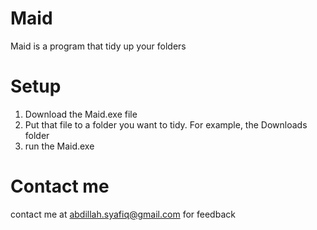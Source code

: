 # Maid
Maid is a program that tidy up your folders
# Setup
1. Download the Maid.exe file
2. Put that file to a folder you want to tidy. For example, the Downloads folder
3. run the Maid.exe 
# Contact me 
contact me at abdillah.syafiq@gmail.com for feedback 
